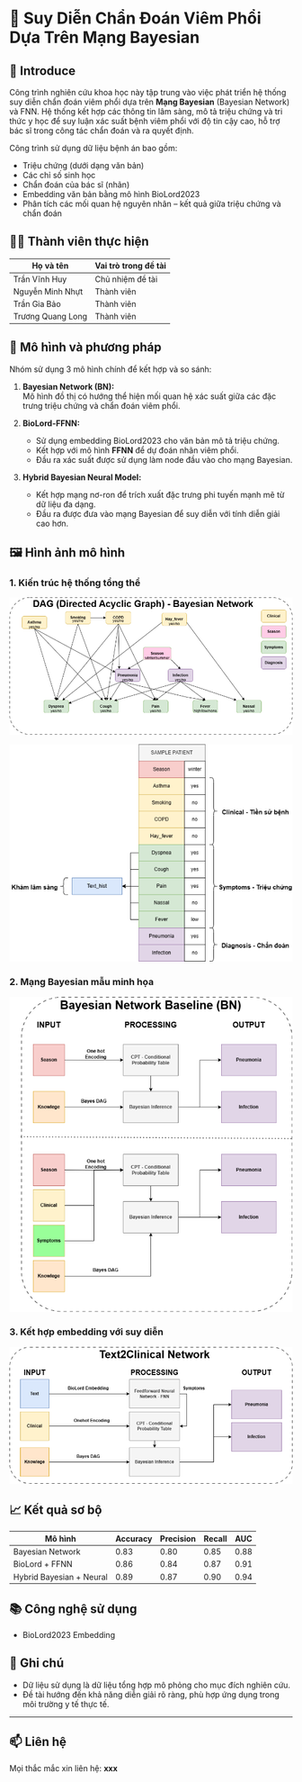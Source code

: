 # 🧠 Suy Diễn Chẩn Đoán Viêm Phổi Dựa Trên Mạng Bayesian

## 📌 Introduce

Công trình nghiên cứu khoa học này tập trung vào việc phát triển hệ thống suy diễn chẩn đoán viêm phổi dựa trên **Mạng Bayesian** (Bayesian Network) và FNN. Hệ thống kết hợp các thông tin lâm sàng, mô tả triệu chứng và tri thức y học để suy luận xác suất bệnh viêm phổi với độ tin cậy cao, hỗ trợ bác sĩ trong công tác chẩn đoán và ra quyết định.

Công trình sử dụng dữ liệu bệnh án bao gồm:
- Triệu chứng (dưới dạng văn bản)
- Các chỉ số sinh học
- Chẩn đoán của bác sĩ (nhãn)
- Embedding văn bản bằng mô hình BioLord2023
- Phân tích các mối quan hệ nguyên nhân – kết quả giữa triệu chứng và chẩn đoán

## 🧑‍💻 Thành viên thực hiện

| Họ và tên          | Vai trò trong đề tài                                 |
|--------------------|------------------------------------------------------|
| Trần Vĩnh Huy      | Chủ nhiệm đề tài                                     |
| Nguyễn Minh Nhựt   | Thành viên                                           |
| Trần Gia Bảo       | Thành viên                                           |
| Trương Quang Long  | Thành viên                                           |


## 🧩 Mô hình và phương pháp

Nhóm sử dụng 3 mô hình chính để kết hợp và so sánh:

1. **Bayesian Network (BN):**  
   Mô hình đồ thị có hướng thể hiện mối quan hệ xác suất giữa các đặc trưng triệu chứng và chẩn đoán viêm phổi.

2. **BioLord-FFNN:**  
   - Sử dụng embedding BioLord2023 cho văn bản mô tả triệu chứng.  
   - Kết hợp với mô hình **FFNN** để dự đoán nhãn viêm phổi.  
   - Đầu ra xác suất được sử dụng làm node đầu vào cho mạng Bayesian.

3. **Hybrid Bayesian Neural Model:**  
   - Kết hợp mạng nơ-ron để trích xuất đặc trưng phi tuyến mạnh mẽ từ dữ liệu đa dạng.  
   - Đầu ra được đưa vào mạng Bayesian để suy diễn với tính diễn giải cao hơn.

## 🖼️ Hình ảnh mô hình

### 1. Kiến trúc hệ thống tổng thể

![Hệ thống tổng thể](png/knowledge.png)

![Sample Patient](png/SamplePatient.png)

### 2. Mạng Bayesian mẫu minh họa

![Bayesian Network](png/Baseline.png)

### 3. Kết hợp embedding với suy diễn

![Mô hình hybrid](png/Text2Clinical.png)

## 📈 Kết quả sơ bộ

| Mô hình                    | Accuracy | Precision | Recall | AUC    |
|----------------------------|----------|-----------|--------|--------|
| Bayesian Network           | 0.83     | 0.80      | 0.85   | 0.88   |
| BioLord + FFNN             | 0.86     | 0.84      | 0.87   | 0.91   |
| Hybrid Bayesian + Neural   | 0.89     | 0.87      | 0.90   | 0.94   |

## 📚 Công nghệ sử dụng


- BioLord2023 Embedding


## 📝 Ghi chú

- Dữ liệu sử dụng là dữ liệu tổng hợp mô phỏng cho mục đích nghiên cứu.
- Đề tài hướng đến khả năng diễn giải rõ ràng, phù hợp ứng dụng trong môi trường y tế thực tế.

---

## 📫 Liên hệ

Mọi thắc mắc xin liên hệ: **xxx**

